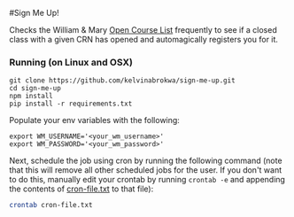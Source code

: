 #Sign Me Up!

Checks the William & Mary [Open Course List](https://courselist.wm.edu/courselist/) frequently to see if a closed class with a given CRN has opened and automagically registers you for it.


### Running (on Linux and OSX)

```
git clone https://github.com/kelvinabrokwa/sign-me-up.git
cd sign-me-up
npm install
pip install -r requirements.txt
```

Populate your env variables with the following:

```
export WM_USERNAME='<your_wm_username>'
export WM_PASSWORD='<your_wm_password>'
```

Next, schedule the job using cron by running the following command (note that this will remove all other scheduled jobs for the user. If you don't want to do this, manually edit your crontab by running `crontab -e` and appending the contents of [cron-file.txt](/cron-file.txt) to that file):


```sh
crontab cron-file.txt
```
